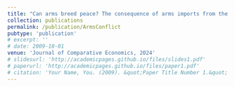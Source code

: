```yaml
---
title: "Can arms breed peace? The consequence of arms imports from the US on civil wars. (with Xiaoyu He)"
collection: publications
permalink: /publication/ArmsConflict
pubtype: 'publication'
# excerpt: ''
# date: 2009-10-01
venue: 'Journal of Comparative Economics, 2024'
# slidesurl: 'http://academicpages.github.io/files/slides1.pdf'
# paperurl: 'http://academicpages.github.io/files/paper1.pdf'
# citation: 'Your Name, You. (2009). &quot;Paper Title Number 1.&quot; <i>Journal 1</i>. 1(1).'
---
```


